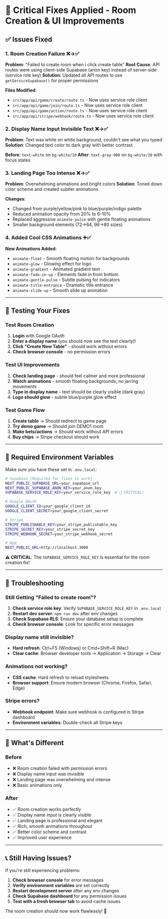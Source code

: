 # 🚀 Critical Fixes Applied - Room Creation & UI Improvements

## ✅ **Issues Fixed**

### **1. Room Creation Failure** ❌→✅
**Problem**: "Failed to create room when i click create table"
**Root Cause**: API routes were using client-side Supabase (anon key) instead of server-side (service role key)
**Solution**: Updated all API routes to use `getServiceSupabase()` for proper permissions

**Files Modified**:
- `src/app/api/game/create/route.ts` - Now uses service role client
- `src/app/api/game/join/route.ts` - Now uses service role client  
- `src/app/api/game/action/route.ts` - Now uses service role client
- `src/app/api/stripe/webhook/route.ts` - Now uses service role client

### **2. Display Name Input Invisible Text** ❌→✅
**Problem**: Text was white on white background, couldn't see what you typed
**Solution**: Changed text color to dark gray with better contrast

**Before**: `text-white` on `bg-white/10`
**After**: `text-gray-900` on `bg-white/20` with focus states

### **3. Landing Page Too Intense** ❌→✅
**Problem**: Overwhelming animations and bright colors
**Solution**: Toned down color scheme and created subtler animations

**Changes**:
- Changed from purple/yellow/pink to blue/purple/indigo palette
- Reduced animation opacity from 20% to 6-10%
- Replaced aggressive `animate-pulse` with gentle floating animations
- Smaller background elements (72→64, 96→80 sizes)

### **4. Added Cool CSS Animations** ➕✅
**New Animations Added**:
- `animate-float` - Smooth floating motion for backgrounds
- `animate-glow` - Glowing effect for logo
- `animate-gradient` - Animated gradient text
- `animate-fade-in-up` - Elements fade in from bottom
- `animate-gentle-pulse` - Subtle pulsing for indicators
- `animate-title-entrance` - Dramatic title entrance
- `animate-slide-up` - Smooth slide up animation

---

## 🧪 **Testing Your Fixes**

### **Test Room Creation**
1. **Login** with Google OAuth
2. **Enter a display name** (you should now see the text clearly!)
3. **Click "Create New Table"** - should work without errors
4. **Check browser console** - no permission errors

### **Test UI Improvements**
1. **Check landing page** - should feel calmer and more professional
2. **Watch animations** - smooth floating backgrounds, no jarring movements
3. **Type in display name** - text should be clearly visible (dark gray)
4. **Logo should glow** - subtle blue/purple glow effect

### **Test Game Flow**
1. **Create table** → Should redirect to game page
2. **Try demo game** → Should join DEMO1 room
3. **Make bets/actions** → Should work without API errors
4. **Buy chips** → Stripe checkout should work

---

## 🔧 **Required Environment Variables**

Make sure you have these set in `.env.local`:

```bash
# Supabase (Required for fixes to work)
NEXT_PUBLIC_SUPABASE_URL=your_supabase_url
NEXT_PUBLIC_SUPABASE_ANON_KEY=your_anon_key
SUPABASE_SERVICE_ROLE_KEY=your_service_role_key  # 🚨 CRITICAL!

# Google OAuth
GOOGLE_CLIENT_ID=your_google_client_id
GOOGLE_CLIENT_SECRET=your_google_client_secret

# Stripe
STRIPE_PUBLISHABLE_KEY=your_stripe_publishable_key
STRIPE_SECRET_KEY=your_stripe_secret_key
STRIPE_WEBHOOK_SECRET=your_stripe_webhook_secret

# App
NEXT_PUBLIC_URL=http://localhost:3000
```

**⚠️ CRITICAL**: The `SUPABASE_SERVICE_ROLE_KEY` is essential for the room creation fix!

---

## 🚨 **Troubleshooting**

### **Still Getting "Failed to create room"?**
1. **Check service role key**: Verify `SUPABASE_SERVICE_ROLE_KEY` in `.env.local`
2. **Restart dev server**: `npm run dev` after env changes
3. **Check Supabase RLS**: Ensure your database setup is complete
4. **Check browser console**: Look for specific error messages

### **Display name still invisible?**
- **Hard refresh**: Ctrl+F5 (Windows) or Cmd+Shift+R (Mac)
- **Clear cache**: Browser developer tools → Application → Storage → Clear

### **Animations not working?**
- **CSS cache**: Hard refresh to reload stylesheets
- **Browser support**: Ensure modern browser (Chrome, Firefox, Safari, Edge)

### **Stripe errors?**
- **Webhook endpoint**: Make sure webhook is configured in Stripe dashboard
- **Environment variables**: Double-check all Stripe keys

---

## 🎯 **What's Different**

### **Before**
- ❌ Room creation failed with permission errors
- ❌ Display name input was invisible
- ❌ Landing page was overwhelming and intense
- ❌ Basic animations only

### **After**  
- ✅ Room creation works perfectly
- ✅ Display name input is clearly visible
- ✅ Landing page is professional and elegant
- ✅ Rich, smooth animations throughout
- ✅ Better color scheme and contrast
- ✅ Improved user experience

---

## 📞 **Still Having Issues?**

If you're still experiencing problems:

1. **Check browser console** for error messages
2. **Verify environment variables** are set correctly  
3. **Restart development server** after any env changes
4. **Check Supabase dashboard** for any permission issues
5. **Test with a fresh browser tab** to avoid cache issues

The room creation should now work flawlessly! 🎉